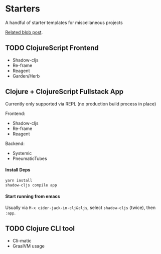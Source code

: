 # Starters

A handful of starter templates for miscellaneous projects

[Related blob post](http://russmatney.com/2020-02-21-clojure-repo-starters/).

## TODO ClojureScript Frontend

- Shadow-cljs
- Re-frame
- Reagent
- Garden/Herb

## Clojure + ClojureScript Fullstack App

Currently only supported via REPL (no production build process in place)

Frontend:

- Shadow-cljs
- Re-frame
- Reagent

Backend:

- Systemic
- PneumaticTubes

#### Install Deps

```sh
yarn install
shadow-cljs compile app
```

#### Start running from emacs

Usually via `M-x cider-jack-in-clj&cljs`, select `shadow-cljs` (twice), then `:app`.

## TODO Clojure CLI tool

- Cli-matic
- GraalVM usage
